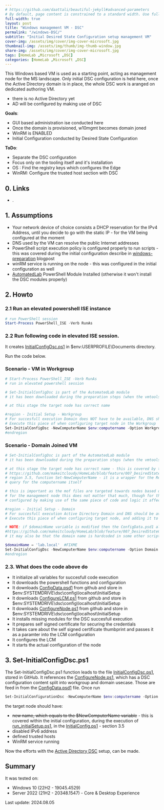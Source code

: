 ```yaml
---
# https://github.com/daattali/beautiful-jekyll#advanced-parameters
# By default, page content is constrained to a standard width. Use full-width: true to allow the content to span the entire width of the window.
full-width: true
layout: post
title: "Windows management VM - DSC"
permalink: "/windows-DSC/"
subtitle: "Initial Desired State Configuration setup management VM"
cover-img: /assets/img/cover/img-cover-microsoft.jpg
thumbnail-img: /assets/img/thumb/img-thumb-window.jpg
share-img: /assets/img/cover/img-cover-microsoft.jpg
tags: [HomeLab ,Microsoft ,DSC]
categories: [HomeLab ,Microsoft ,DSC]
---
```

This Windows based VM is used as a starting point, acting as management node for the MS landscape. Only initial DSC configuration is held here, once the Active Directory domain is in place, the whole DSC work is aranged on dedicated authoring VM.

* there is no Active Directory yet
* AD will be configured by making use of DSC

**Goals**:

* GUI based administration ise conducted here
* Once the domain is provisioned, w10mgmt becomes domain joned
* WinRM is ENABLED
* Initial Configuration conducted by Desired State Configuration

**ToDo**:

* Separate the DSC configuration
* Focus only on the tooling itself and it's installation
* OS   : Find the registry keys which configures the Edge
* WinRM: Configure the trusted host section with DSC

## 0. Links

* .

## 1. Assumptions

* Your network device of choice consists a DHCP reservation for the IPv4 Address, until you decide to go with the static IP - for the VM being configured at the moment
* DNS used by the VM can resolve the public Internet addresses
* PowerShell script execution policy is configured properly to run scripts - this was covered during the initial configuration describe in [windows-preparation](https://makeitcloudy.pl/windows-preparation/) blogpost
* winRM service is running on the node - this was configured in the initial configuration as well
* [AutomatedLab](https://github.com/makeitcloudy/AutomatedLab/tree/main) PowerShell Module Installed (otherwise it won't install the DSC modules properly)

## 2. Howto

### 2.1 Run an elevated powershell ISE instance

```powershell
# run PowerShell session
Start-Process PowerShell_ISE -Verb RunAs
```

### 2.2 Run following code in elevated ISE session.

It creates [InitialConfigDsc.ps1](https://raw.githubusercontent.com/makeitcloudy/HomeLab/feature/007_DesiredStateConfiguration/000_targetNode/InitialConfigDsc.ps1) in $env:USERPROFILE\Documents directory.

Run the code below.

### Scenario - VM in Workgroup

```powershell
# Start-Process PowerShell_ISE -Verb RunAs
# run in elevated powershell session

# Set-InitialConfigDsc is part of the AutomatedLab module
# it has been downloaded during the preparation steps (when the vmtools were installed)

# at this stage the target node has correct name

#region - Initial Setup - Workgroup
# For succesfull execution Domain does NOT have to be available, DNS should resolve public domains
# Execute this piece of when configuring target node in the Workgroup
Set-InitialConfigDsc -NewComputerName $env:computername -Option Workgroup -Verbose
#endregion

```

### Scenario - Domain Joined VM

```powershell
# Set-InitialConfigDsc is part of the AutomatedLab module
# it has been downloaded during the preparation steps (when the vmtools were installed)

# at this stage the target node has correct name - this is covered by the script
# https://github.com/makeitcloudy/HomeLab/blob/feature/007_DesiredStateConfiguration/000_targetNode/InitialConfig.ps1
# region 3.5, function Set-NewComputerName - it is a wrapper for the Rename-Computer commandlet which enforce the
# query for the computername itself

# this is important as the mof files are targeted towards nodes based on the name of the vm and it's roles
# for the management node this does not matter that much, though for the subsequent VM's which are
# configured by making use of the same piece of code and logic it affects the proper execution of the code

#region - Initial Setup - Domain
# For succesfull execution Active Directory Domain and DNS should be available
# Execute this piece of when configuring target node, and adding it to the domain

# NOTE: if $domainName variable is modified then the ConfigData.psd1 also has to be ammended accordingly
#https://github.com/makeitcloudy/HomeLab/blob/feature/007_DesiredStateConfiguration/000_initialConfig/ConfigData.psd1
# it may also be that the domain name is hardcoded in some other scripts - figuring this out and ammending is trivial task

$domainName = 'lab.local'  #FIXME
Set-InitialConfigDsc -NewComputerName $env:computername -Option Domain -DomainName $domainName -Verbose
#endregion
```

### 2.3. What does the code above do

* It initialize all variables for succesfull code execution
* It downloads the powershell functions and configuration
* It downloads [ConfigData.psd1](https://raw.githubusercontent.com/makeitcloudy/HomeLab/feature/007_DesiredStateConfiguration/000_initialConfig/ConfigData.psd1) from github and store in $env:SYSTEMDRIVE\dsc\config\localhost\InitialSetup
* It downloads [ConfigureLCM.ps1](https://raw.githubusercontent.com/makeitcloudy/HomeLab/feature/007_DesiredStateConfiguration/000_initialConfig/ConfigureLCM.ps1) from github and store in $env:SYSTEMDRIVE\dsc\config\localhost\InitialSetup
* It downloads [ConfigureNode.ps1](https://raw.githubusercontent.com/makeitcloudy/HomeLab/feature/007_DesiredStateConfiguration/000_initialConfig/ConfigureNode.ps1) from github and store in $env:SYSTEMDRIVE\dsc\config\localhost\InitialSetup
* It installs missing modules for the DSC succesfull execution
* It prepares self signed certificate for securing the credentials
* It takes care about the self signed certificate thumbprint and passes it as a paramter into the LCM configuration
* It configures the LCM
* It starts the actual configuration of the node

## 3. Set-InitialConfigDsc.ps1

The Set-InitialConfigDsc.ps1 function leads to the file [InitialConfigDsc.ps1](https://raw.githubusercontent.com/makeitcloudy/HomeLab/feature/007_DesiredStateConfiguration/000_targetNode/InitialConfigDsc.ps1), stored in GitHub. It references the [ConfigureNode.ps1](https://raw.githubusercontent.com/makeitcloudy/HomeLab/feature/007_DesiredStateConfiguration/000_initialConfig/ConfigureNode.ps1), which has a DSC configuration content split into workgroup and domain usecase. Those are feed in from the [ConfigData.psd1](https://raw.githubusercontent.com/makeitcloudy/HomeLab/feature/007_DesiredStateConfiguration/000_initialConfig/ConfigData.psd1) file. Once run

```powershell
Set-InitialConfigurationDsc -NewComputerName $env:computername -Option WorkGroup -Verbose
```

the target node should have:

* ~~new name, which equals to the $NewComputerName variable~~ - this is covered within the initial configuration, during the execution of [run_initialSetup.ps1](https://raw.githubusercontent.com/makeitcloudy/HomeLab/feature/007_DesiredStateConfiguration/_blogPost/windows-preparation/run_initialSetup.ps1), in the [InitialConfig.ps1](https://raw.githubusercontent.com/makeitcloudy/HomeLab/feature/007_DesiredStateConfiguration/000_targetNode/InitialConfig.ps1) - section 3.5
* disabled IPv6 address
* defined trusted hosts
* WinRM service running

Now the efforts with the [Active Directory DSC](https://makeitcloudy.pl/active-directory-DSC/) setup, can be made.

## Summary

It was tested on:

* Windows 10 (22H2 - 19045.4529)
* Server 2022 (21H2 - 20348.1547) - Core & Desktop Experience

Last update: 2024.08.05

